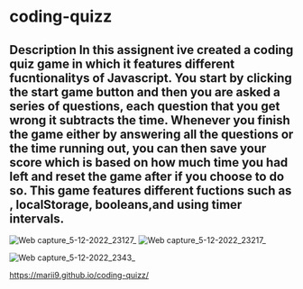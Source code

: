 # coding-quizz


## Description  In this assignent ive created a coding quiz game in which it features different fucntionalitys of Javascript. You start by clicking the start game button and then you are asked a series of questions, each question that you get wrong it subtracts the time. Whenever you finish the game either by answering all the questions or the time running out, you can then save your score which is based on how much time you had left and reset the game after if you choose to do so. This game features different fuctions such as , localStorage, booleans,and using timer intervals.

![Web capture_5-12-2022_23127_](https://user-images.githubusercontent.com/116024194/205811676-9d55c84a-8332-470c-80ab-689d39c1a6ab.jpeg)
![Web capture_5-12-2022_23217_](https://user-images.githubusercontent.com/116024194/205811689-3f8b3424-1401-49ce-a4cb-b94fc6de7f01.jpeg)

![Web capture_5-12-2022_2343_](https://user-images.githubusercontent.com/116024194/205811778-7075a524-67b0-460c-a3bd-3af131b09e40.jpeg)


https://marii9.github.io/coding-quizz/
